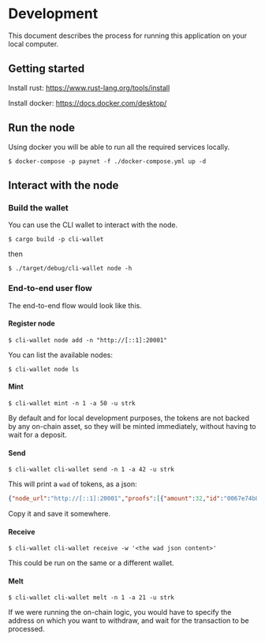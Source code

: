 # Development

This document describes the process for running this application on your local computer.

## Getting started

Install rust: https://www.rust-lang.org/tools/install

Install docker: https://docs.docker.com/desktop/

## Run the node

Using docker you will be able to run all the required services locally.

```shell
$ docker-compose -p paynet -f ./docker-compose.yml up -d
```

## Interact with the node

### Build the wallet

You can use the CLI wallet to interact with the node.

```shell
$ cargo build -p cli-wallet
```
then
```shell
$ ./target/debug/cli-wallet node -h
```

### End-to-end user flow

The end-to-end flow would look like this.

#### Register node

```shell
$ cli-wallet node add -n "http://[::1]:20001"
```

You can list the available nodes:
```shell
$ cli-wallet node ls
```

#### Mint

```shell
$ cli-wallet mint -n 1 -a 50 -u strk
```

By default and for local development purposes, the tokens are not backed by any on-chain asset,
so they will be minted immediately, without having to wait for a deposit.

#### Send

```shell
$ cli-wallet cli-wallet send -n 1 -a 42 -u strk
```

This will print a `wad` of tokens, as a json:
```json
{"node_url":"http://[::1]:20001","proofs":[{"amount":32,"id":"0067e74b82ff0fe9","secret":"d1106d1f171246b13d0ee853d8e46de29faeb89080ed1ab4c549f7f3b09acec6","C":"0287cfb3f21fba337bec0211e24ae52bfa2a9b70b8cb303072b3c33c8a45454050"},{"amount":2,"id":"0067e74b82ff0fe9","secret":"2c5481dcd74ae7dfe4bc29b9bc20cfc8acc581033ef35414a31d6525a219e2dd","C":"028e07d021e984590a568852b0f3bc40d77450cae5b45ad69eabcf5c51e171922c"},{"amount":8,"id":"0067e74b82ff0fe9","secret":"cecd1e6daebe1621c98e9b912a2ffa99a49a985b6c64364c9613bca50b7c4454","C":"03cc27e99284824c0cbce568989a86e4d6ef03614c161e1728848a2bdb9d000c0d"}]}
```
Copy it and save it somewhere.

#### Receive

```shell
$ cli-wallet cli-wallet receive -w '<the wad json content>'
```

This could be run on the same or a different wallet.

#### Melt

```shell
$ cli-wallet cli-wallet melt -n 1 -a 21 -u strk
```
If we were running the on-chain logic, you would have to specify the address on which you want to withdraw,
and wait for the transaction to be processed.
